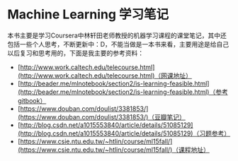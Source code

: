 # Machine Learning 学习笔记

本书主要是学习Coursera中林轩田老师教授的机器学习课程的课堂笔记，其中还包括一些个人思考，不断更新中：D，不能当做是一本书来看，主要用途是给自己以后复习和思考用的，下面是我主要的参考资料：

* [http://www.work.caltech.edu/telecourse.html](http://www.work.caltech.edu/telecourse.html)（网课地址）
* [http://beader.me/mlnotebook/section2/is-learning-feasible.html](http://beader.me/mlnotebook/section2/is-learning-feasible.html)（参考gitbook）
* [https://www.douban.com/doulist/3381853/](https://www.douban.com/doulist/3381853/)（豆瓣笔记）
* [http://blog.csdn.net/a1015553840/article/details/51085129](http://blog.csdn.net/a1015553840/article/details/51085129)（习题参考）
* [https://www.csie.ntu.edu.tw/~htlin/course/ml15fall/](https://www.csie.ntu.edu.tw/~htlin/course/ml15fall/)（课程地址）



